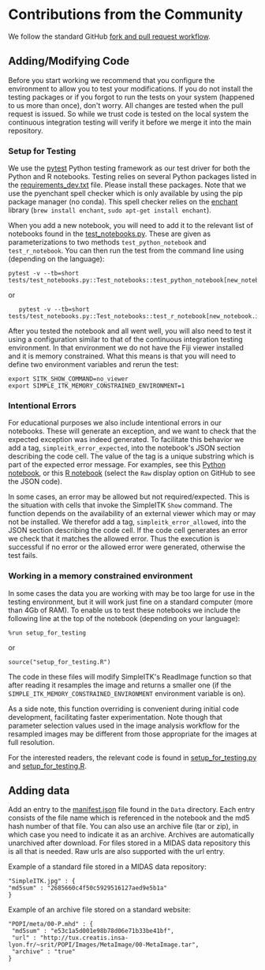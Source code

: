 # Contributions from the Community

We follow the standard GitHub [fork and pull request workflow](https://guides.github.com/activities/forking/).

## Adding/Modifying Code

Before you start working we recommend that you configure the environment to allow
you to test your modifications. If you do not install the testing packages or if you
forgot to run the tests on your system (happened to us more than once), don't
worry. All changes are tested when the pull request is issued. So while we trust
code is tested on the local system the continuous integration testing will
verify it before we merge it into the main repository.

### Setup for Testing

We use the [pytest](https://docs.pytest.org) Python testing framework as our test
driver for both the Python and R notebooks. Testing relies on several Python
packages listed in the [requirements_dev.txt](requirements_dev.txt) file. Please
install these packages. Note that we use the pyenchant
spell checker which is only available by using the pip package manager
(no conda). This spell checker relies on the [enchant](https://abiword.github.io/enchant/) library (`brew install enchant`,  `sudo apt-get install enchant`).  

When you add a new notebook, you will need to add it to the relevant list of
notebooks found in the [test_notebooks.py](tests/test_notebooks.py). These
are given as parameterizations to two methods `test_python_notebook` and
`test_r_notebook`. You can then run the test from the command line using (depending on the language):

```
pytest -v --tb=short tests/test_notebooks.py::Test_notebooks::test_python_notebook[new_notebook.ipynb]
```

or

```
   pytest -v --tb=short tests/test_notebooks.py::Test_notebooks::test_r_notebook[new_notebook.ipynb]
```

After you tested the notebook and all went well, you will also need to test it using a configuration similar to that of the continuous integration testing environment. In that environment we do not have the Fiji viewer installed and it is memory constrained.
What this means is that you will need to define two environment variables and rerun the
test:

```
export SITK_SHOW_COMMAND=no_viewer
export SIMPLE_ITK_MEMORY_CONSTRAINED_ENVIRONMENT=1
```

### Intentional Errors

For educational purposes we also include intentional errors in our notebooks.
These will generate an exception, and we want to check that the expected exception
was indeed generated. To facilitate this behavior we add a tag, `simpleitk_error_expected`, into the notebook's JSON section describing the code cell. The value of the tag is a unique
substring which is part of the expected error message. For examples, see this
[Python notebook](Python/03_Image_Details.ipynb), or this [R notebook](R/R_style_image.ipynb) (select the `Raw` display option on GitHub to
see the JSON code).

In some cases, an error may be allowed but not required/expected. This is the situation
with cells that invoke the SimpleITK `Show` command. The function depends on the availability of an external viewer which may or may not be installed. We therefor add a tag, `simpleitk_error_allowed`, into the JSON section describing the code cell. If the code
cell generates an error we check that it matches the allowed error. Thus the execution
is successful if no error or the allowed error were generated, otherwise the test fails.


### Working in a memory constrained environment

In some cases the data you are working with may be too large for use in the testing environment,
but it will work just fine on a standard computer (more than 4Gb of RAM). To enable us
to test these notebooks we include the following line at the top of the notebook (depending
on your language):

```
%run setup_for_testing
```
or

```
source("setup_for_testing.R")
```

The code in these files will modify SimpleITK's ReadImage function so that after
reading it resamples the image and returns a smaller one (if the `SIMPLE_ITK_MEMORY_CONSTRAINED_ENVIRONMENT` environment variable is on).

As a side note, this function overriding is convenient during initial code development,
facilitating faster experimentation. Note though that parameter selection values used in
the image analysis workflow for the resampled images may be different from those appropriate for the images at full resolution.

For the interested readers, the relevant code is found in [setup_for_testing.py](Python/setup_for_testing.py) and [setup_for_testing.R](R/setup_for_testing.R).

## Adding data

Add an entry to the [manifest.json](../Data/manifest.json) file found in the `Data` directory. Each entry consists of the file name which is referenced in the notebook
and the md5 hash number of that file. You can also use an archive file (tar or zip), in which case you need to indicate it as an archive. Archives are automatically unarchived
after download. For files stored in a MIDAS
data repository this is all that is needed. Raw urls are also supported with the
url entry.

Example of a standard file stored in a MIDAS data repository:
```
"SimpleITK.jpg" : {
"md5sum" : "2685660c4f50c5929516127aed9e5b1a"
}
```

Example of an archive file stored on a standard website:
```
"POPI/meta/00-P.mhd" : {
 "md5sum" : "e53c1a5d001e98b78d06e71b33be41bf",
 "url" : "http://tux.creatis.insa-lyon.fr/~srit/POPI/Images/MetaImage/00-MetaImage.tar",
 "archive" : "true"
}
```
